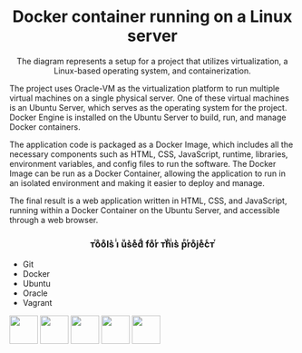 <h1 align="center">Docker container running on a Linux server</h1>

<p align="center">
The diagram represents a setup for a project that utilizes virtualization, a Linux-based operating system, and containerization.

The project uses Oracle-VM as the virtualization platform to run multiple virtual machines on a single physical server. One of these virtual machines is an Ubuntu Server, which serves as the operating system for the project. Docker Engine is installed on the Ubuntu Server to build, run, and manage Docker containers.

The application code is packaged as a Docker Image, which includes all the necessary components such as HTML, CSS, JavaScript, runtime, libraries, environment variables, and config files to run the software. The Docker Image can be run as a Docker Container, allowing the application to run in an isolated environment and making it easier to deploy and manage.

The final result is a web application written in HTML, CSS, and JavaScript, running within a Docker Container on the Ubuntu Server, and accessible through a web browser.
</p>
<h3 align="center">ᴛⷮoͦoͦls͛ iͥ uͧs͛eͤdͩ foͦrͬ ᴛⷮhͪiͥs͛ рⷬrͬoͦjeͤcͨᴛⷮ</h3>
<div>
         <ul>
                  <li>Git</li>
                   <li>Docker</li>
                   <li>Ubuntu</li>
                   <li>Oracle</li>
                    <li>Vagrant</li>
         </ul>
<img width="50x" height="50px" src="https://cdn.jsdelivr.net/gh/devicons/devicon/icons/git/git-original.svg" />
<img width="50px" height="50px" src="https://cdn.jsdelivr.net/gh/devicons/devicon/icons/docker/docker-original.svg" />
<img width="50px" height="50px" src="https://cdn.jsdelivr.net/gh/devicons/devicon/icons/ubuntu/ubuntu-plain.svg" />
<img width="50px" height="50px"src="https://cdn.jsdelivr.net/gh/devicons/devicon/icons/oracle/oracle-original.svg" />
<img width="50px" height="50px"src="https://cdn.jsdelivr.net/gh/devicons/devicon/icons/vagrant/vagrant-original.svg" />
         

</div>




          
